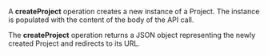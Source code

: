 A **createProject** operation creates a new instance of a Project. The instance is populated with the content of the body of the API call.

The **createProject** operation returns a JSON object representing the newly created Project and redirects to its URL.
